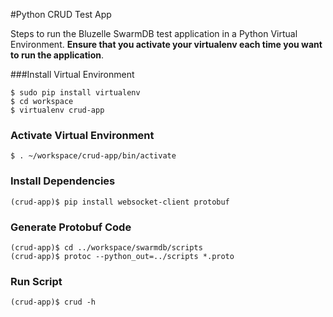 #Python CRUD Test App

Steps to run the Bluzelle SwarmDB test application in a Python Virtual Environment. **Ensure that you activate your virtualenv each time you want to run the application**.

###Install Virtual Environment

    $ sudo pip install virtualenv
    $ cd workspace
    $ virtualenv crud-app

### Activate Virtual Environment

    $ . ~/workspace/crud-app/bin/activate
    
### Install Dependencies

    (crud-app)$ pip install websocket-client protobuf

### Generate Protobuf Code
    (crud-app)$ cd ../workspace/swarmdb/scripts
    (crud-app)$ protoc --python_out=../scripts *.proto
    
### Run Script
    (crud-app)$ crud -h